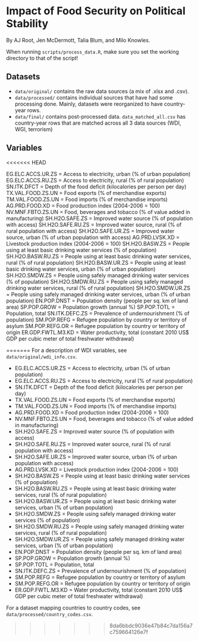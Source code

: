 # Impact of Food Security on Political Stability
By AJ Root, Jen McDermott, Talia Blum, and Milo Knowles.

When running ```scripts/process_data.R```, make sure you set the working directory to that of the script!

## Datasets
- ```data/original/``` contains the raw data sources (a mix of .xlsx and .csv).
- ```data/processed/``` contains individual sources that have had some processing done. Mainly, datasets were reorganized to have country-year rows.
- ```data/final/``` contains post-processed data. ```data_matched_all.csv``` has country-year rows that are matched across all 3 data sources (WDI, WGI, terrorism)

## Variables
<<<<<<< HEAD

EG.ELC.ACCS.UR.ZS	= Access to electricity, urban (% of urban population)
EG.ELC.ACCS.RU.ZS	= Access to electricity, rural (% of rural population)
SN.ITK.DFCT	= Depth of the food deficit (kilocalories per person per day)
TX.VAL.FOOD.ZS.UN	= Food exports (% of merchandise exports)
TM.VAL.FOOD.ZS.UN	= Food imports (% of merchandise imports)
AG.PRD.FOOD.XD = Food production index (2004-2006 = 100)
NV.MNF.FBTO.ZS.UN	= Food, beverages and tobacco (% of value added in manufacturing)
SH.H2O.SAFE.ZS = Improved water source (% of population with access)
SH.H2O.SAFE.RU.ZS	= Improved water source, rural (% of rural population with access)
SH.H2O.SAFE.UR.ZS	= Improved water source, urban (% of urban population with access)
AG.PRD.LVSK.XD = Livestock production index (2004-2006 = 100)
SH.H2O.BASW.ZS = People using at least basic drinking water services (% of population)
SH.H2O.BASW.RU.ZS	= People using at least basic drinking water services, rural (% of rural population)
SH.H2O.BASW.UR.ZS	= People using at least basic drinking water services, urban (% of urban population)
SH.H2O.SMDW.ZS = People using safely managed drinking water services (% of population)
SH.H2O.SMDW.RU.ZS	= People using safely managed drinking water services, rural (% of rural population)
SH.H2O.SMDW.UR.ZS	= People using safely managed drinking water services, urban (% of urban population)
EN.POP.DNST	= Population density (people per sq. km of land area)
SP.POP.GROW	= Population growth (annual %)
SP.POP.TOTL	= Population, total
SN.ITK.DEFC.ZS = Prevalence of undernourishment (% of population)
SM.POP.REFG	= Refugee population by country or territory of asylum
SM.POP.REFG.OR = Refugee population by country or territory of origin
ER.GDP.FWTL.M3.KD = Water productivity, total (constant 2010 US$ GDP per cubic meter of total freshwater withdrawal)

=======
For a description of WDI variables, see ```data/original/wdi_info.csv```.

- EG.ELC.ACCS.UR.ZS	= Access to electricity, urban (% of urban population)
- EG.ELC.ACCS.RU.ZS	= Access to electricity, rural (% of rural population)
- SN.ITK.DFCT	= Depth of the food deficit (kilocalories per person per day)
- TX.VAL.FOOD.ZS.UN	= Food exports (% of merchandise exports)
- TM.VAL.FOOD.ZS.UN	= Food imports (% of merchandise imports)
- AG.PRD.FOOD.XD = Food production index (2004-2006 = 100)
- NV.MNF.FBTO.ZS.UN	= Food, beverages and tobacco (% of value added in manufacturing)
- SH.H2O.SAFE.ZS = Improved water source (% of population with access)
- SH.H2O.SAFE.RU.ZS	= Improved water source, rural (% of rural population with access)
- SH.H2O.SAFE.UR.ZS	= Improved water source, urban (% of urban population with access)
- AG.PRD.LVSK.XD = Livestock production index (2004-2006 = 100)
- SH.H2O.BASW.ZS = People using at least basic drinking water services (% of population)
- SH.H2O.BASW.RU.ZS	= People using at least basic drinking water services, rural (% of rural population)
- SH.H2O.BASW.UR.ZS	= People using at least basic drinking water services, urban (% of urban population)
- SH.H2O.SMDW.ZS = People using safely managed drinking water services (% of population)
- SH.H2O.SMDW.RU.ZS	= People using safely managed drinking water services, rural (% of rural population)
- SH.H2O.SMDW.UR.ZS	= People using safely managed drinking water services, urban (% of urban population)
- EN.POP.DNST	= Population density (people per sq. km of land area)
- SP.POP.GROW	= Population growth (annual %)
- SP.POP.TOTL	= Population, total
- SN.ITK.DEFC.ZS = Prevalence of undernourishment (% of population)
- SM.POP.REFG	= Refugee population by country or territory of asylum
- SM.POP.REFG.OR = Refugee population by country or territory of origin
- ER.GDP.FWTL.M3.KD = Water productivity, total (constant 2010 US$ GDP per cubic meter of total freshwater withdrawal)

For a dataset mapping countries to country codes, see ```data/processed/country_codes.csv```.
>>>>>>> 8da6bbdc9036e47b84c7da156a7c759664126e7f
